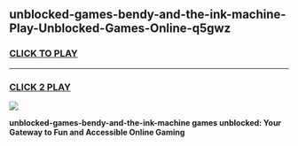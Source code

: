 
## unblocked-games-bendy-and-the-ink-machine-Play-Unblocked-Games-Online-q5gwz
<h3>
<a href="https://premium76.site?title=unblocked-games-bendy-and-the-ink-machine&ref=25A">CLICK TO PLAY</a></h3>
<hr>

<h3>
<a href="https://premium76.site?title=unblocked-games-bendy-and-the-ink-machine&ref=25A">CLICK 2 PLAY</a>
  
</h3>

<a href="https://premium76.site?title=unblocked-games-bendy-and-the-ink-machine&ref=25A"><img src="https://clearcache.store/games.png"></a>


**unblocked-games-bendy-and-the-ink-machine games unblocked: Your Gateway to Fun and Accessible Online Gaming**
